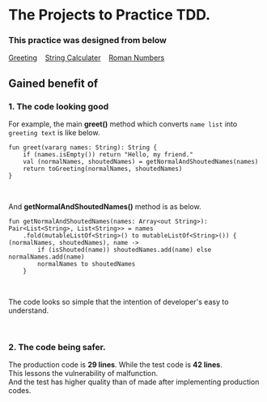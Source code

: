 # The Projects to Practice TDD.

### This practice was designed from below
[Greeting](https://github.com/testdouble/contributing-tests/wiki/Greeting-Kata)
&nbsp;&nbsp;
[String Calculater](https://medium.com/@marlenac/learning-tdd-with-katas-3f499cb9c492)
&nbsp;&nbsp;
[Roman Numbers](https://github.com/TDD-Katas/roman-numerals#problem-description)
</br>

## Gained benefit of
### 1. The code looking good

For example, the main __greet()__ method which converts ``name list`` into ``greeting text`` is like below.
```
fun greet(vararg names: String): String {
    if (names.isEmpty()) return "Hello, my friend."
    val (normalNames, shoutedNames) = getNormalAndShoutedNames(names)
    return toGreeting(normalNames, shoutedNames)
}
```

</br>

And __getNormalAndShoutedNames()__ method is as below.
```
fun getNormalAndShoutedNames(names: Array<out String>): Pair<List<String>, List<String>> = names
    .fold(mutableListOf<String>() to mutableListOf<String>()) { (normalNames, shoutedNames), name ->
        if (isShouted(name)) shoutedNames.add(name) else normalNames.add(name)
        normalNames to shoutedNames
    }
```

</br>

The code looks so simple that the intention of developer's easy to understand.

</br>

### 2. The code being safer.

The production code is __29 lines__. While the test code is __42 lines__.</br>
This lessons the vulnerability of malfunction.</br>
And the test has higher quality than of made after implementing production codes.










